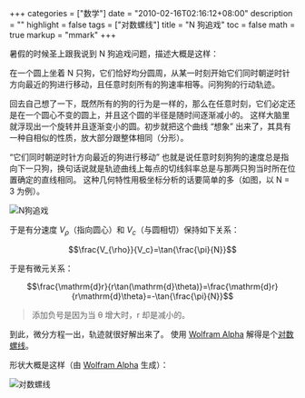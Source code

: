 +++
categories = ["数学"]
date = "2010-02-16T02:16:12+08:00"
description = ""
highlight = false
tags = ["对数螺线"]
title = "N 狗追戏"
toc = false
math = true
markup = "mmark"
+++


暑假的时候圣上跟我说到 N 狗追戏问题，描述大概是这样：

在一个圆上坐着 N 只狗，它们恰好均分圆周，从某一时刻开始它们同时朝逆时针方向最近的狗进行移动，且任意时刻所有的狗速率相等。问狗狗的行动轨迹。

回去自己想了一下，既然所有的狗的行为是一样的，那么在任意时刻，它们必定还是在一个圆心不变的圆上，并且这个圆的半径是随时间逐渐减小的。
这样大脑里就浮现出一个旋转并且逐渐变小的圆。初步就把这个曲线 “想象” 出来了，其具有一种自相似的性质，放大部分跟整体相同（分形）。

“它们同时朝逆时针方向最近的狗进行移动” 也就是说任意时刻狗狗的速度总是指向下一只狗，换句话说就是轨迹曲线上每点的切线斜率总是与那两只狗当时所在位置确定的直线相同。
这种几何特性用极坐标分析的话要简单的多（如图，以 N = 3 为例）。

![N狗追戏](/img/n-dogs-running/illustration.jpg)

于是有分速度 $V_{\rho}$（指向圆心）和 $V_c$（与圆相切）保持如下关系：

$$\frac{V_{\rho}}{V_c}=\tan{\frac{\pi}{N}}$$

于是有微元关系：

$$\frac{\mathrm{d}r}{r\tan(\mathrm{d}\theta)}=\frac{\mathrm{d}r}{r\mathrm{d}\theta}=-\tan{\frac{\pi}{N}}$$


> 添加负号是因为当 θ 增大时，r 却是减小的。

到此，微分方程一出，轨迹就很好解出来了。
使用 [Wolfram Alpha](https://www.wolframalpha.com/input/?i=D%5Br,+theta%5D%2Fr+%3D+-tan(pi%2FN)) 解得是个[对数螺线](https://zh.wikipedia.org/wiki/%E7%AD%89%E8%A7%92%E8%9E%BA%E7%BA%BF)。

形状大概是这样（由 [Wolfram Alpha](https://www.wolframalpha.com/input/?i=polar+plot+r%3De%5E(-theta*tan(pi%2F4)),++theta+from+0+to+2pi) 生成）：

![对数螺线](/img/n-dogs-running/locus.gif)
